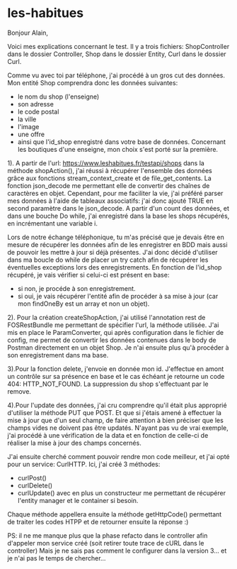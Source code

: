 # les-habitues

Bonjour Alain,

Voici mes explications concernant le test.
Il y a trois fichiers: ShopController dans le dossier Controller, Shop dans le dossier Entity, Curl dans le dossier Curl.

Comme vu avec toi par téléphone, j'ai procédé à un gros cut des données.
Mon entité Shop comprendra donc les données suivantes:
 - le nom du shop (l'enseigne)
 - son adresse
 - le code postal
 - la ville
 - l'image
 - une offre
 - ainsi que l'id_shop enregistré dans votre base de données.
Concernant les boutiques d'une enseigne, mon choix s'est porté sur la première.

1). A partir de l'url: https://www.leshabitues.fr/testapi/shops dans la méthode shopAction(), j'ai réussi à récupérer l'ensemble des données grâce aux fonctions stream_context_create 
et de file_get_contents. La fonction json_decode me permettant elle de convertir des chaînes de caractères en objet.
Cependant, pour me faciliter la vie, j'ai préféré parser mes données à l'aide de tableaux associatifs: j'ai donc ajouté TRUE en second paramètre dans le json_decode.
A partir d'un count des données, et dans une bouche Do while, j'ai enregistré dans la base les shops récupérés, en incrémentant une variable i.

Lors de notre échange téléphonique, tu m'as précisé que je devais être en mesure de récupérer les données afin de les enregistrer en BDD mais aussi de pouvoir les mettre à jour si déjà présentes.
J'ai donc décidé d'utiliser dans ma boucle do while de placer un try catch afin de récupérer les éventuelles exceptions lors des enregistrements.
En fonction de l'id_shop récupéré, je vais vérifier si celui-ci est présent en base:
 - si non, je procéde à son enregistrement.
 - si oui, je vais récupérer l'entité afin de procéder à sa mise à jour (car mon findOneBy est un array et non un objet).
 
 
2). Pour la création createShopAction, j'ai utilisé l'annotation rest de FOSRestBundle me permettant de spécifier l'url, la méthode utilisée.
J'ai mis en place le ParamConverter, qui après configuration dans le fichier de config, me permet de convertir les données contenues dans le body de Postman directement en un objet Shop.
Je n'ai ensuite plus qu'à procéder à son enregistrement dans ma base.

3).Pour la fonction delete, j'envoie en donnée mon id.
J'effectue en amont un contrôle sur sa présence en base et le cas échéant je retourne un code 404: HTTP_NOT_FOUND.
La suppression du shop s'effectuant par le remove.

4).Pour l'update des données, j'ai cru comprendre qu'il était plus approprié d'utiliser la méthode PUT que POST.
Et que si j'étais amené à effectuer la mise à jour que d'un seul champ, de faire attention à bien préciser que les champs vides ne doivent pas être updatés.
N'ayant pas vu de vrai exemple, j'ai procédé à une vérification de la data et en fonction de celle-ci de réaliser la mise à jour des champs concernés.


J'ai ensuite cherché comment pouvoir rendre mon code meilleur, et j'ai opté pour un service: CurlHTTP.
Ici, j'ai créé 3 méthodes: 
 - curlPost()
 - curlDelete()
 - curlUpdate()
avec en plus un constructeur me permettant de récupérer l'entity manager et le container si besoin.

Chaque méthode appellera ensuite la méthode getHttpCode() permettant de traiter les codes HTPP et de retourner ensuite la réponse :)

PS: il ne me manque plus que la phase refacto dans le controller afin d'appeler mon service créé (soit retirer toute trace de cURL dans le controller)
Mais je ne sais pas comment le configurer dans la version 3... et je n'ai pas le temps de chercher...





